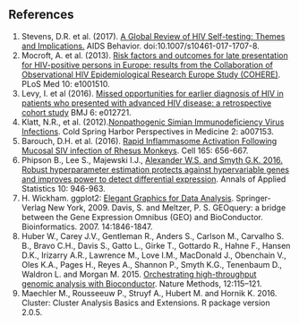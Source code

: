 ## References 

1. Stevens, D.R. et al. (2017). [A Global Review of HIV Self-testing: Themes and Implications.](https://www.ncbi.nlm.nih.gov/pubmed/28155039) AIDS Behavior. doi:10.1007/s10461-017-1707-8.
2. Mocroft, A. et al. (2013). [Risk factors and outcomes for late presentation for HIV-positive persons in Europe: results from the Collaboration of Observational HIV Epidemiological Research Europe Study (COHERE)](https://www.ncbi.nlm.nih.gov/pubmed/24137103). PLoS Med 10: e1001510.
3. Levy, I. et al (2016). [Missed opportunities for earlier diagnosis of HIV in patients who presented with advanced HIV disease: a retrospective cohort study](https://www.ncbi.nlm.nih.gov/pubmed/28186940) BMJ 6: e012721.
4. Klatt, N.R., et al. (2012).[Nonpathogenic Simian Immunodeficiency Virus Infections](https://www.ncbi.nlm.nih.gov/pmc/articles/PMC3253032/). Cold Spring Harbor Perspectives in Medicine 2: a007153.
5. Barouch, D.H. et al. (2016). [Rapid Inflammasome Activation Following Mucosal SIV infection of Rhesus Monkeys](https://www.ncbi.nlm.nih.gov/pubmed/27085913). Cell 165: 656-667.
6. Phipson B., Lee S., Majewski I.J., [Alexander W.S. and Smyth G.K. 2016. Robust hyperparameter estimation protects against hypervariable genes and improves power to detect differential expression](https://projecteuclid.org/euclid.aoas/1469199900). Annals of Applied Statistics 10: 946-963.
7. H. Wickham. ggplot2: [Elegant Graphics for Data Analysis](http://www.springer.com/br/book/9780387981413). Springer-Verlag New York, 2009. Davis, S. and Meltzer, P. S. GEOquery: a bridge between the Gene Expression Omnibus (GEO) and BioConductor. Bioinformatics. 2007. 14:1846-1847.
8. Huber W., Carey J.V., Gentleman R., Anders S., Carlson M., Carvalho S. B., Bravo C.H., Davis S., Gatto L., Girke T., Gottardo R., Hahne F., Hansen D.K., Irizarry A.R., Lawrence M., Love I.M., MacDonald J., Obenchain V., Oles K.A., Pages H., Reyes A., Shannon P., Smyth K.G., Tenenbaum D., Waldron L. and Morgan M. 2015. [Orchestrating high-throughput genomic analysis with Bioconductor](https://www.ncbi.nlm.nih.gov/pubmed/25633503). Nature Methods, 12:115–121. 
9. Maechler M., Rousseeuw P., Struyf A., Hubert M. and Hornik K. 2016. Cluster: Cluster Analysis Basics and Extensions. R package version 2.0.5.

